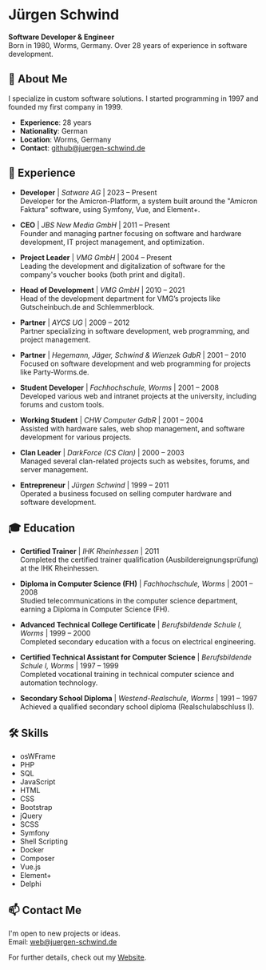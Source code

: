 # Jürgen Schwind

**Software Developer & Engineer**  
Born in 1980, Worms, Germany. Over 28 years of experience in software development.

## 📜 About Me
I specialize in custom software solutions. I started programming in 1997 and founded my first company in 1999.

- **Experience**: 28 years
- **Nationality**: German
- **Location**: Worms, Germany
- **Contact**: github@juergen-schwind.de

## 💼 Experience

- **Developer** | *Satware AG* | 2023 – Present  
  Developer for the Amicron-Platform, a system built around the "Amicron Faktura" software, using Symfony, Vue, and Element+.

- **CEO** | *JBS New Media GmbH* | 2011 – Present  
  Founder and managing partner focusing on software and hardware development, IT project management, and optimization.

- **Project Leader** | *VMG GmbH* | 2004 – Present  
  Leading the development and digitalization of software for the company's voucher books (both print and digital).

- **Head of Development** | *VMG GmbH* | 2010 – 2021  
  Head of the development department for VMG’s projects like Gutscheinbuch.de and Schlemmerblock.

- **Partner** | *AYCS UG* | 2009 – 2012  
  Partner specializing in software development, web programming, and project management.

- **Partner** | *Hegemann, Jäger, Schwind & Wienzek GdbR* | 2001 – 2010  
  Focused on software development and web programming for projects like Party-Worms.de.

- **Student Developer** | *Fachhochschule, Worms* | 2001 – 2008  
  Developed various web and intranet projects at the university, including forums and custom tools.

- **Working Student** | *CHW Computer GdbR* | 2001 – 2004  
  Assisted with hardware sales, web shop management, and software development for various projects.

- **Clan Leader** | *DarkForce (CS Clan)* | 2000 – 2003  
  Managed several clan-related projects such as websites, forums, and server management.

- **Entrepreneur** | *Jürgen Schwind* | 1999 – 2011  
  Operated a business focused on selling computer hardware and software development.


## 🎓 Education

- **Certified Trainer** | *IHK Rheinhessen* | 2011  
  Completed the certified trainer qualification (Ausbildereignungsprüfung) at the IHK Rheinhessen.

- **Diploma in Computer Science (FH)** | *Fachhochschule, Worms* | 2001 – 2008  
  Studied telecommunications in the computer science department, earning a Diploma in Computer Science (FH).

- **Advanced Technical College Certificate** | *Berufsbildende Schule I, Worms* | 1999 – 2000  
  Completed secondary education with a focus on electrical engineering.

- **Certified Technical Assistant for Computer Science** | *Berufsbildende Schule I, Worms* | 1997 – 1999  
  Completed vocational training in technical computer science and automation technology.

- **Secondary School Diploma** | *Westend-Realschule, Worms* | 1991 – 1997  
  Achieved a qualified secondary school diploma (Realschulabschluss I).


## 🛠 Skills

- osWFrame
- PHP
- SQL
- JavaScript
- HTML
- CSS
- Bootstrap
- jQuery
- SCSS
- Symfony
- Shell Scripting
- Docker
- Composer
- Vue.js
- Element+
- Delphi

## 📫 Contact Me

I'm open to new projects or ideas.  
Email: [web@juergen-schwind.de](mailto:github@juergen-schwind.de)

For further details, check out my [Website](https://juergen-schwind.de/).
